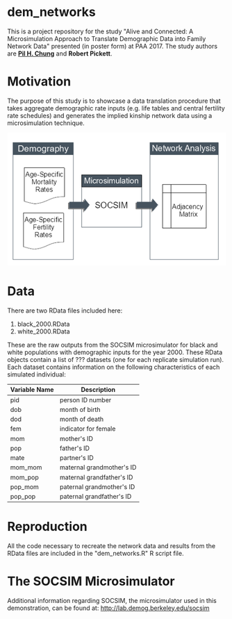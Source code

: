 # dem_networks
This is a project repository for the study "Alive and Connected: A Microsimulation Approach to Translate Demographic Data into Family Network Data" presented (in poster form) at PAA 2017. The study authors are [__Pil H. Chung__](http://www.paulchung.org) and __Robert Pickett__.

# Motivation
The purpose of this study is to showcase a data translation procedure that takes aggregate demographic rate inputs (e.g. life tables and central fertility rate schedules) and generates the implied kinship network data using a microsimulation technique.

![translation](translation.png)

# Data
There are two RData files included here:

1. black_2000.RData
2. white_2000.RData

These are the raw outputs from the SOCSIM microsimulator for black and white populations with demographic inputs for the year 2000. These RData objects contain a list of ??? datasets (one for each replicate simulation run). Each dataset contains information on the following characteristics of each simulated individual:

| Variable Name   | Description               |
| --------------- | -----------               |
| pid             | person ID number          |
| dob             | month of birth            |
| dod             | month of death            |
| fem             | indicator for female      |
| mom             | mother's ID               |
| pop             | father's ID               |
| mate            | partner's ID              |
| mom_mom         | maternal grandmother's ID |
| mom_pop         | maternal grandfather's ID |
| pop_mom         | paternal grandmother's ID |
| pop_pop         | paternal grandfather's ID |

# Reproduction
All the code necessary to recreate the network data and results from the RData files are included in the "dem_networks.R" R script file. 

# The SOCSIM Microsimulator
Additional information regarding SOCSIM, the microsimulator used in this demonstration, can be found at: <http://lab.demog.berkeley.edu/socsim>